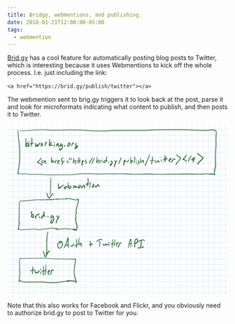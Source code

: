 ```yaml
---
title: Bridgy, webmentions, and publishing.
date: 2018-01-21T12:00:00-05:00
tags:
  - webmention
---
```


[Brid.gy](https://brid.gy/about#webmentions) has a cool feature for
automatically posting blog posts to Twitter, which is interesting because it
uses Webmentions to kick off the whole process. I.e. just including the
link:

    <a href="https://brid.gy/publish/twitter"></a>

The webmention sent to brig.gy triggers it to look back at the post, parse it
and look for microformats indicating what content to publish, and then posts
it to Twitter.

![Using webmentions to trigger brid.gy to publish to Twitter](/images/2018/bridgy.png)

Note that this also works for Facebook and Flickr, and you obviously need to
authorize brid.gy to post to Twitter for you.

<a href="https://brid.gy/publish/twitter"></a>
